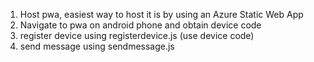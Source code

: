 
1. Host pwa, easiest way to host it is by using an Azure Static Web App
2. Navigate to pwa on android phone and obtain device code 
4. register device using registerdevice.js (use device code)
5. send message using sendmessage.js
